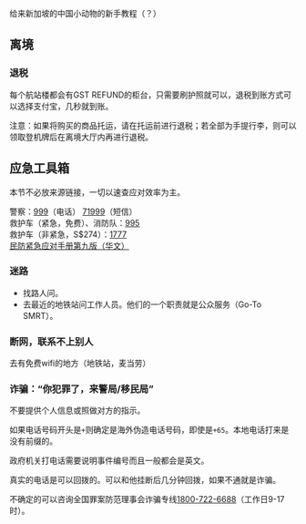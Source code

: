 给来新加坡的中国小动物的新手教程（？）

## 离境

### 退税

每个航站楼都会有GST REFUND的柜台，只需要刷护照就可以，退税到账方式可以选择支付宝，几秒就到账。

注意：如果将购买的商品托运，请在托运前进行退税；若全部为手提行李，则可以领取登机牌后在离境大厅内再进行退税。

## 应急工具箱

本节不必放来源链接，一切以速查应对效率为主。

警察：[999](tel:999)（电话） [71999](tel:71999)（短信）  
救护车（紧急，免费）、消防队：[995](tel:995)  
救护车（非紧急，S$274）：[1777](tel:1777)   
[民防紧急应对手册第九版（华文）](https://www.scdf.gov.sg/docs/default-source/scdf-library/publications/publications/cd-emergency-handbook-(9thedition)-chinese.pdf)

### 迷路

- 找路人问。
- 去最近的地铁站问工作人员。他们的一个职责就是公众服务（Go-To SMRT）。

### 断网，联系不上别人

去有免费wifi的地方（地铁站，麦当劳）

### 诈骗：“你犯罪了，来警局/移民局”

不要提供个人信息或照做对方的指示。

如果电话号码开头是`+`则确定是海外伪造电话号码，即使是`+65`。本地电话打来是没有前缀的。

政府机关打电话需要说明事件编号而且一般都会是英文。

真实的电话是可以回拨的。可以和他挂断后几分钟回拨，如果不通就是诈骗。

不确定的可以咨询全国罪案防范理事会诈骗专线[1800-722-6688](tel:1800-722-6688)（工作日9-17时）。

